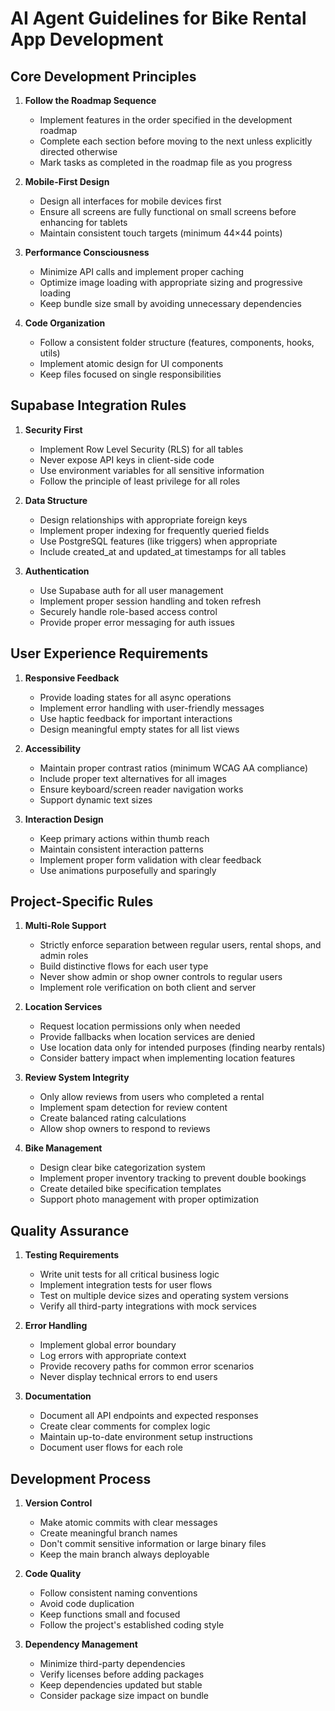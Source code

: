 # AI Agent Guidelines for Bike Rental App Development

## Core Development Principles

1. **Follow the Roadmap Sequence**
   - Implement features in the order specified in the development roadmap
   - Complete each section before moving to the next unless explicitly directed otherwise
   - Mark tasks as completed in the roadmap file as you progress

2. **Mobile-First Design**
   - Design all interfaces for mobile devices first
   - Ensure all screens are fully functional on small screens before enhancing for tablets
   - Maintain consistent touch targets (minimum 44×44 points)

3. **Performance Consciousness**
   - Minimize API calls and implement proper caching
   - Optimize image loading with appropriate sizing and progressive loading
   - Keep bundle size small by avoiding unnecessary dependencies

4. **Code Organization**
   - Follow a consistent folder structure (features, components, hooks, utils)
   - Implement atomic design for UI components
   - Keep files focused on single responsibilities

## Supabase Integration Rules

1. **Security First**
   - Implement Row Level Security (RLS) for all tables
   - Never expose API keys in client-side code
   - Use environment variables for all sensitive information
   - Follow the principle of least privilege for all roles

2. **Data Structure**
   - Design relationships with appropriate foreign keys
   - Implement proper indexing for frequently queried fields
   - Use PostgreSQL features (like triggers) when appropriate
   - Include created_at and updated_at timestamps for all tables

3. **Authentication**
   - Use Supabase auth for all user management
   - Implement proper session handling and token refresh
   - Securely handle role-based access control
   - Provide proper error messaging for auth issues

## User Experience Requirements

1. **Responsive Feedback**
   - Provide loading states for all async operations
   - Implement error handling with user-friendly messages
   - Use haptic feedback for important interactions
   - Design meaningful empty states for all list views

2. **Accessibility**
   - Maintain proper contrast ratios (minimum WCAG AA compliance)
   - Include proper text alternatives for all images
   - Ensure keyboard/screen reader navigation works
   - Support dynamic text sizes

3. **Interaction Design**
   - Keep primary actions within thumb reach
   - Maintain consistent interaction patterns
   - Implement proper form validation with clear feedback
   - Use animations purposefully and sparingly

## Project-Specific Rules

1. **Multi-Role Support**
   - Strictly enforce separation between regular users, rental shops, and admin roles
   - Build distinctive flows for each user type
   - Never show admin or shop owner controls to regular users
   - Implement role verification on both client and server

2. **Location Services**
   - Request location permissions only when needed
   - Provide fallbacks when location services are denied
   - Use location data only for intended purposes (finding nearby rentals)
   - Consider battery impact when implementing location features

3. **Review System Integrity**
   - Only allow reviews from users who completed a rental
   - Implement spam detection for review content
   - Create balanced rating calculations
   - Allow shop owners to respond to reviews

4. **Bike Management**
   - Design clear bike categorization system
   - Implement proper inventory tracking to prevent double bookings
   - Create detailed bike specification templates
   - Support photo management with proper optimization

## Quality Assurance

1. **Testing Requirements**
   - Write unit tests for all critical business logic
   - Implement integration tests for user flows
   - Test on multiple device sizes and operating system versions
   - Verify all third-party integrations with mock services

2. **Error Handling**
   - Implement global error boundary
   - Log errors with appropriate context
   - Provide recovery paths for common error scenarios
   - Never display technical errors to end users

3. **Documentation**
   - Document all API endpoints and expected responses
   - Create clear comments for complex logic
   - Maintain up-to-date environment setup instructions
   - Document user flows for each role

## Development Process

1. **Version Control**
   - Make atomic commits with clear messages
   - Create meaningful branch names
   - Don't commit sensitive information or large binary files
   - Keep the main branch always deployable

2. **Code Quality**
   - Follow consistent naming conventions
   - Avoid code duplication
   - Keep functions small and focused
   - Follow the project's established coding style

3. **Dependency Management**
   - Minimize third-party dependencies
   - Verify licenses before adding packages
   - Keep dependencies updated but stable
   - Consider package size impact on bundle 